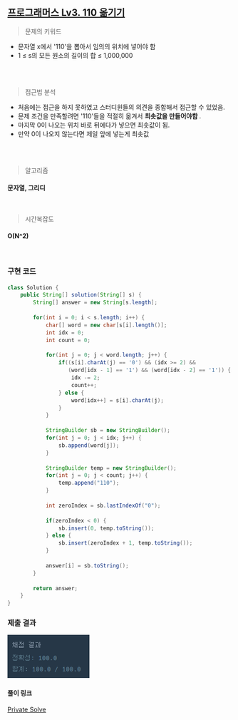 ## [프로그래머스 Lv3. 110 옮기기](https://school.programmers.co.kr/learn/courses/30/lessons/77886)

> 문제의 키워드

- 문자열 x에서 '110'을 뽑아서 임의의 위치에 넣어야 함
- 1 ≤ s의 모든 원소의 길이의 합 ≤ 1,000,000

<br/>
<br/>

> 접근법 분석
- 처음에는 접근을 하지 못하였고 스터디원들의 의견을 종합해서 접근할 수 있었음.
- 문제 조건을 만족할려면 '110'들을 적절히 옮겨서 <strong> 최솟값을 만들어야함 </strong>.
- 마지막 0이 나오는 위치 바로 뒤에다가 넣으면 최솟값이 됨.
- 만약 0이 나오지 않는다면 제일 앞에 넣는게 최솟값


<br/>
<br/>

> 알고리즘

#### 문자열, 그리디


<br/>

> 시간복잡도

#### O(N^2)

<br/>

### 구현 코드

```java
class Solution {
    public String[] solution(String[] s) {
        String[] answer = new String[s.length];
        
        for(int i = 0; i < s.length; i++) {
            char[] word = new char[s[i].length()];
            int idx = 0;
            int count = 0;
            
            for(int j = 0; j < word.length; j++) {
                if((s[i].charAt(j) == '0') && (idx >= 2) && 
                   (word[idx - 1] == '1') && (word[idx - 2] == '1')) {
                    idx -= 2;
                    count++;
                } else {
                    word[idx++] = s[i].charAt(j);
                }
            }
            
            StringBuilder sb = new StringBuilder();
            for(int j = 0; j < idx; j++) {
                sb.append(word[j]);
            }
            
            StringBuilder temp = new StringBuilder();
            for(int j = 0; j < count; j++) {
                temp.append("110");
            }
            
            int zeroIndex = sb.lastIndexOf("0");
          
            if(zeroIndex < 0) {
                sb.insert(0, temp.toString());
            } else {
                sb.insert(zeroIndex + 1, temp.toString());
            }
            
            answer[i] = sb.toString();
        }
        
        return answer;
    }
}

```

### 제출 결과

![제출결과](./result.png)

#### 풀이 링크

[Private Solve](https://github.com/The-Four-Error-Pickers/Algorithm-Study/tree/main/Private%20Solve/77886.%20110%20%EC%98%AE%EA%B8%B0%EA%B8%B0/JunHo/2024-11-18T21738)
